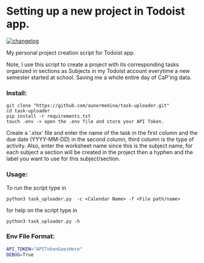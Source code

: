 # Setting up a new project in Todoist app.

[![changelog](https://img.shields.io/badge/changelog-v1.4.0-blue.svg)](CHANGELOG.md)


My personal project creation script for Todoist app.

Note, I use this script to create a project with its corresponding tasks organized in sections as Subjects in my Todoist account everytime a new semester started at school. Saving me a whole entire day of CaP'ing data.

### Install: 
```
git clone "https://github.com/aunermedina/task-uploader.git"
cd task-uploader
pip install -r requirements.txt
touch .env -> open the .env file and store your API Token. 
```
Create a '.xlsx' file and enter the name of the task in the first column and the due date (YYYY-MM-DD) in the second column, third column is the type of activity. 
Also, enter the worksheet name since this is the subject name, for each subject a section will be created in the project then a hyphen and the label you want to use for this subject/section. 

### Usage:

To run the script type in 
```
python3 task_uploader.py  -c <Calendar Name> -f <File path/name> 
```
for help on the script type in 
```
python3 task_uploader.py -h
```

### Env File Format:
```bash
API_TOKEN="APITokenGoesHere"
DEBUG=True
```